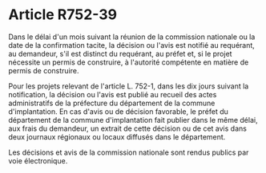 # Article R752-39

Dans le délai d'un mois suivant la réunion de la commission nationale ou la date de la confirmation tacite, la décision ou l'avis est notifié au requérant, au demandeur, s'il est distinct du requérant, au préfet et, si le projet nécessite un permis de construire, à l'autorité compétente en matière de permis de construire.

Pour les projets relevant de l'article L. 752-1, dans les dix jours suivant la notification, la décision ou l'avis est publié au recueil des actes administratifs de la préfecture du département de la commune d'implantation. En cas d'avis ou de décision favorable, le préfet du département de la commune d'implantation fait publier dans le même délai, aux frais du demandeur, un extrait de cette décision ou de cet avis dans deux journaux régionaux ou locaux diffusés dans le département.

Les décisions et avis de la commission nationale sont rendus publics par voie électronique.
